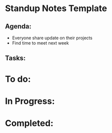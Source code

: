 # Standup Notes Template


## Agenda:
- Everyone share update on their projects
- Find time to meet next week


## Tasks:
# To do: 
# In Progress:
# Completed: 